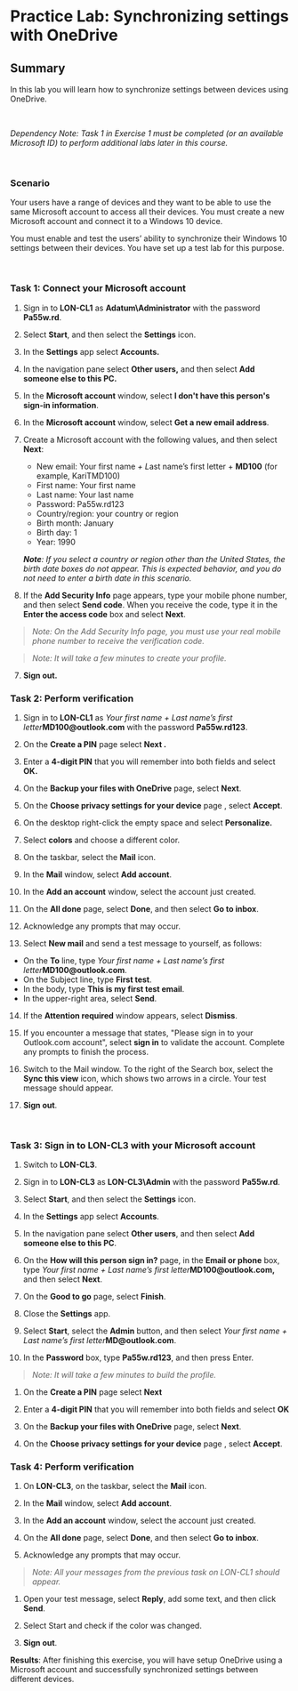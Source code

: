 # Practice Lab: Synchronizing settings with OneDrive


## Summary

In this lab you will learn how to synchronize settings between devices using
OneDrive.

 

_Dependency Note: Task 1 in Exercise 1 must be completed (or an available
Microsoft ID) to perform additional labs later in this course._

 

### Scenario

Your users have a range of devices and they want to be able to use the same
Microsoft account to access all their devices. You must create a new Microsoft
account and connect it to a Windows 10 device.

You must enable and test the users’ ability to synchronize their Windows 10
settings between their devices. You have set up a test lab for this purpose.

 

### Task 1: Connect your Microsoft account

1.  Sign in to **LON-CL1** as **Adatum\\Administrator** with the password
    **Pa55w.rd**.

2.  Select **Start**, and then select the **Settings** icon.

3.  In the **Settings** app select **Accounts.**

4.  In the navigation pane select **Other users,** and then select **Add someone
    else to this PC.**

5.  In the **Microsoft account** window, select **I don't have this person's
    sign-in information**.

6.  In the **Microsoft account** window, select **Get a new email address**.

7.  Create a Microsoft account with the following values, and then select
    **Next**:

    -   New email: Your first name *+ L*ast name’s first letter + **MD100** (for example, KariTMD100)
    -   First name: Your first name
    -   Last name: Your last name
    -   Password: Pa55w.rd123
    -   Country/region: your country or region
    -   Birth month: January
    -   Birth day: 1
    -   Year: 1990

    _**Note**: If you select a country or region other than the United States, the
    birth date boxes do not appear. This is expected behavior, and you do not
    need to enter a birth date in this scenario._

6.  If the **Add Security Info** page appears, type your mobile phone number,
    and then select **Send code**. When you receive the code, type it in the
    **Enter the access code** box and select **Next**.

>   *Note: On the Add Security Info page, you must use your real mobile phone
>   number to receive the verification code.*

>   *Note: It will take a few minutes to create your profile.*

7.  **Sign out.**



### Task 2: Perform verification

1.  Sign in to **LON-CL1** as *Your first name + Last name’s first
    letter***MD100\@outlook.com** with the password **Pa55w.rd123**.

2.  On the **Create a PIN** page select **Next .**

3.  Enter a **4-digit PIN** that you will remember into both fields and select
    **OK.**

4.  On the **Backup your files with OneDrive** page, select **Next**.

5.  On the **Choose privacy settings for your device** page , select **Accept**.

6.  On the desktop right-click the empty space and select **Personalize.**

7.  Select **colors** and choose a different color.

8.  On the taskbar, select the **Mail** icon.

9.  In the **Mail** window, select **Add account**.

10. In the **Add an account** window, select the account just created.

11. On the **All done** page, select **Done**, and then select **Go to inbox**.

12. Acknowledge any prompts that may occur.

13.  Select **New mail** and send a test message to yourself, as follows:  

-   On the **To** line, type *Your first name + Last name’s first letter***MD100\@outlook.com**.  
-   On the Subject line, type **First test**.
-   In the body, type **This is my first test email**.
-   In the upper-right area, select **Send**.

14.  If the **Attention required** window appears, select **Dismiss**.


15. If you encounter a message that states, "Please sign in to your Outlook.com
    account", select **sign in** to validate the account. Complete any prompts
    to finish the process.

16. Switch to the Mail window. To the right of the Search box, select the **Sync
    this view** icon, which shows two arrows in a circle. Your test message
    should appear.

17. **Sign out**.

 

### Task 3: Sign in to LON-CL3 with your Microsoft account

1.  Switch to **LON-CL3**.

2.  Sign in to **LON-CL3** as **LON-CL3\\Admin** with the password **Pa55w.rd**.

3.  Select **Start**, and then select the **Settings** icon.

4.  In the **Settings** app select **Accounts**.

5.  In the navigation pane select **Other users**, and then select **Add someone
    else to this PC**.

6.  On the **How will this person sign in?** page, in the **Email or phone**
    box, type *Your first name + Last name’s first
    letter***MD100\@outlook.com,** and then select **Next**.

7.  On the **Good to go** page, select **Finish**.

8.  Close the **Settings** app.

9.  Select **Start**, select the **Admin** button, and then select *Your first
    name + Last name’s first letter***MD\@outlook.com**.

10. In the **Password** box, type **Pa55w.rd123**, and then press Enter.

>   *Note: It will take a few minutes to build the profile.*

1.  On the **Create a PIN** page select **Next**

2.  Enter a **4-digit PIN** that you will remember into both fields and select
    **OK**

3.  On the **Backup your files with OneDrive** page, select **Next**.

4.  On the **Choose privacy settings for your device** page , select **Accept**.



### Task 4: Perform verification

1.  On **LON-CL3**, on the taskbar, select the **Mail** icon.

2.  In the **Mail** window, select **Add account**.

3.  In the **Add an account** window, select the account just created.

4.  On the **All done** page, select **Done**, and then select **Go to inbox**.

5.  Acknowledge any prompts that may occur.

>   *Note: All your messages from the previous task on LON-CL1 should appear.*

1.  Open your test message, select **Reply**, add some text, and then click
    **Send**.

2.  Select Start and check if the color was changed.

3.  **Sign out**.



**Results**: After finishing this exercise, you will have setup OneDrive using a Microsoft account and successfully synchronized settings between different devices.

